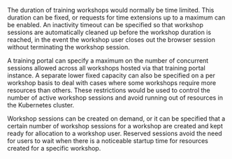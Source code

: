 The duration of training workshops would normally be time limited. This duration
can be fixed, or requests for time extensions up to a maximum can be enabled. An
inactivity timeout can be specified so that workshop sessions are automatically
cleaned up before the workshop duration is reached, in the event the workshop
user closes out the browser session without terminating the workshop session.

A training portal can specify a maximum on the number of concurrent sessions
allowed across all workshops hosted via that training portal instance. A
separate lower fixed capacity can also be specified on a per workshop basis to
deal with cases where some workshops require more resources than others. These
restrictions would be used to control the number of active workshop sessions and
avoid running out of resources in the Kubernetes cluster.

Workshop sessions can be created on demand, or it can be specified that a
certain number of workshop sessions for a workshop are created and kept ready
for allocation to a workshop user. Reserved sessions avoid the need for users to
wait when there is a noticeable startup time for resources created for a
specific workshop.
